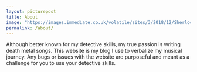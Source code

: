 ```yaml
---
layout: picturepost
title: About
image: "https://images.immediate.co.uk/volatile/sites/3/2018/12/Sherlock-Phone-5818b69.jpg?quality=90&resize=620,413"
permalink: /about/
---
```

Although better known for my detective skills, my true passion is writing death metal songs. This website is my blog I use to verbalize my musical journey. Any bugs or issues with the website are purposeful and meant as a challenge for you to use your detective skills.

[jekyll-organization]: https://github.com/jekyll
